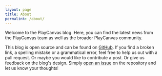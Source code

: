```yaml
---
layout: page
title: About
permalink: /about/
---
```


Welcome to the PlayCanvas blog. Here, you can find the latest news from the PlayCanvas team as well as the broader PlayCanvas community.

This blog is open source and can be found on [GitHub](https://github.com/playcanvas/blog). If you find a broken link, a spelling mistake or a grammatical error, feel free to help us out with a pull request. Or maybe you would like to contribute a post. Or give us feedback on the blog's design. Simply [open an issue](https://github.com/playcanvas/blog/issues) on the repository and let us know your thoughts!
